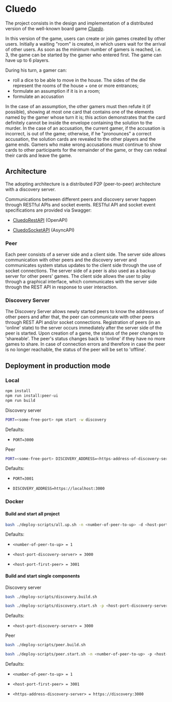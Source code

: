 # Cluedo

The project consists in the design and implementation of a distributed version of the well-known board game
[_Cluedo_](https://it.wikipedia.org/wiki/Cluedo).

In this version of the game, users can create or join games created by other users.
Initially a waiting "room" is created, in which users wait for the arrival of other users.
As soon as the minimum number of gamers is reached, i.e. 3, the game can be started by the gamer who entered first.
The game can have up to 6 players.

During his turn, a gamer can:

- roll a dice to be able to move in the house. The sides of the die represent the rooms of the house + one or more entrances;
- formulate an assumption if it is in a room;
- formulate an accusation

In the case of an assumption, the other gamers must then refute it (if possible), showing at most one card that contains one of
the elements named by the gamer whose turn it is; this action demonstrates that the card definitely cannot be inside the envelope
containing the solution to the murder.
In the case of an accusation, the current gamer, if the accusation is incorrect, is out of the game; otherwise,
if he "pronounces" a correct accusation, the solution cards are revealed to the other players and the game ends.
Gamers who make wrong accusations must continue to show cards to other participants for the remainder of the game,
or they can redeal their cards and leave the game.

## Architecture

The adopting architecture is a distributed P2P (peer-to-peer) architecture with a discovery server.

Communications between different peers and discovery server happen through RESTful APIs and socket events.
RESTful API and socket event specifications are provided via Swagger:

- [CluedoRestAPI](https://app.swaggerhub.com/apis/marica.pasquali/CluedoRestAPI/1.0.0) (OpenAPI)

- [CluedoSocketAPI](https://app.swaggerhub.com/apis/marica.pasquali/CluedoSocketAPI/1.0.0) (AsyncAPI)

### Peer

Each peer consists of a server side and a client side.
The server side allows communication with other peers and the discovery server and communicates system status updates to the client side through the use of socket connections.
The server side of a peer is also used as a backup server for other peers' games.
The client side allows the user to play through a graphical interface, which communicates with the server side through the REST API in response to user interaction.

### Discovery Server

The Discovery Server allows newly started peers to know the addresses of other peers and after that, the peer can communicate with other peers through REST API and/or socket connections.
Registration of peers (in an 'online' state) to the server occurs immediately after the server side of the peer is started.
Upon creation of a game, the status of the peer changes to 'shareable'.
The peer's status changes back to 'online' if they have no more games to share.
In case of connection errors and therefore in case the peer is no longer reachable, the status of the peer will be set to 'offline'.

## Deployment in production mode

### Local

```bash
npm install
npm run install:peer-ui
npm run build
```

Discovery server

```bash
PORT=<some-free-port> npm start -w discovery
```

Defaults:

- ```PORT=3000```

Peer

```bash
PORT=<some-free-port> DISCOVERY_ADDRESS=<https-address-of-discovery-server> npm start -w peer
```

Defaults:

- ```PORT=3001```

- ```DISCOVERY_ADDRESS=https://localhost:3000```

### Docker

#### Build and start all project

```bash
bash ./deploy-scripts/all.up.sh -n <number-of-peer-to-up> -d <host-port-discovery-server> -p <host-port-first-peer>
```

Defaults:

- ```<number-of-peer-to-up> = 1```

- ```<host-port-discovery-server> = 3000```

- ```<host-port-first-peer> = 3001```

#### Build and start single components

Discovery server

```bash
bash ./deploy-scripts/discovery.build.sh

bash ./deploy-scripts/discovery.start.sh -p <host-port-discovery-server>
```

Defaults:

- ```<host-port-discovery-server> = 3000```

Peer

```bash
bash ./deploy-scripts/peer.build.sh

bash ./deploy-scripts/peer.start.sh -n <number-of-peer-to-up> -p <host-port-first-peer> -d <https-address-discovery-server>
```

Defaults:

- ```<number-of-peer-to-up> = 1```

- ```<host-port-first-peer> = 3001```

- ```<https-address-discovery-server> = https://discovery:3000```
